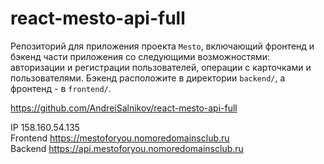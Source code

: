 # react-mesto-api-full
Репозиторий для приложения проекта `Mesto`, включающий фронтенд и бэкенд части приложения со следующими возможностями: авторизации и регистрации пользователей, операции с карточками и пользователями. Бэкенд расположите в директории `backend/`, а фронтенд - в `frontend/`. 

https://github.com/AndreiSalnikov/react-mesto-api-full

IP 158.160.54.135 \
Frontend https://mestoforyou.nomoredomainsclub.ru \
Backend https://api.mestoforyou.nomoredomainsclub.ru 

